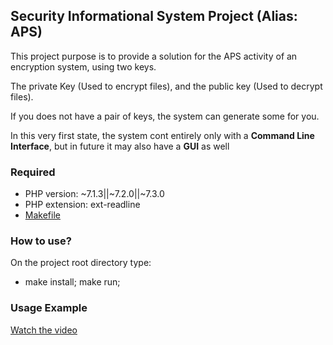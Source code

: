 ## Security Informational System Project (Alias: APS)
This project purpose is to provide a solution for the APS activity of an encryption system, using two keys.

The private Key (Used to encrypt files), and the public key (Used to decrypt files).

If you does not have a pair of keys, the system can generate some for you.

 In this very first state, the system cont entirely only with a **Command Line Interface**, but in future it may also have a **GUI** as well

### Required
- PHP version: ~7.1.3||~7.2.0||~7.3.0
- PHP extension: ext-readline
- [Makefile](https://www.gnu.org/software/make/manual/make.html)

### How to use?
On the project root directory type:
 - make install; make run;
 
 ### Usage Example
 [Watch the video](https://www.loom.com/share/27c2282ddaa2432c87be49d62a286f10)
